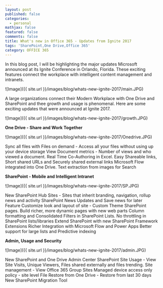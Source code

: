 ```yaml
---
layout: post
published: false
categories:
  - personal
mathjax: false
featured: false
comments: false
title: What's new in Office 365 - Updates from Ignite 2017
tags: 'SharePoint,One Drive,Office 365'
category: OFFICE 365
---
```


In this blog post, I will be highlighting the major updates Microsoft announced at its Ignite Conference in Orlando, Florida. These exciting features connect the workplace with intelligent content management and intranets.

![Image]({{ site.url }}/images/blog/whats-new-ignite-2017/main.JPG)

A large organizations connect their Modern Workplace with One Drive and SharePoint and thee growth and usage is phenomenal. Here are some exciting updates that were announced at Ignite 2017.

![Image]({{ site.url }}/images/blog/whats-new-ignite-2017/growth.JPG)


**One Drive - Share and Work Together**

![Image]({{ site.url }}/images/blog/whats-new-ignite-2017/Onedrive.JPG)

Sync all files with Files on demand - Access all your files without using up your device storage
View Document metrics - Number of views and who viewed a document.
Real Time Co-Authoring in Excel.
Easy Shareable links, Short shared URLs and Securely shared external links
Microsoft Flow integrated into One Drive.
Text extraction from images for Search


**SharePoint - Mobile and Intelligent Intranet**

![Image]({{ site.url }}/images/blog/whats-new-ignite-2017/SP.JPG)

New SharePoint Hub Sites - Sites that inherit branding, navigation, rollup news and activity
SharePoint News Updates and Save news for later Feature
Customize look and layout of site - Custom Theme SharePoint pages.
Build richer, more dynamic pages with new web parts
Column formatting and Consolidated Filters in SharePoint Lists.
No throttling in SharePoint lists/libraries
Extend SharePoint with new SharePoint Framework Extensions
Richer Integration with Microsoft Flow and Power Apps
Better support for large lists and Predictive indexing


**Admin, Usage and Security**

![Image]({{ site.url }}/images/blog/whats-new-ignite-2017/admin.JPG)

New SharePoint and One Drive Admin Center
SharePoint Site Usage - View Site Visits, Unique Viewers, Files shared externally and files trending.
Site management - View Office 365 Group Sites
Managed device access only policy - site level
File Restore from One Drive - Restore from last 30 days
New SharePoint Migration Tool
